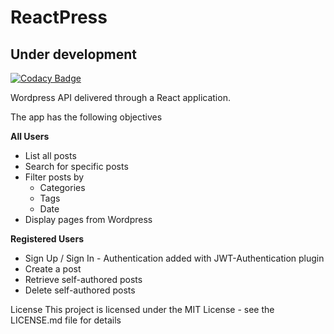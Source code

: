 # ReactPress

## Under development

[![Codacy Badge](https://app.codacy.com/project/badge/Grade/926e0227b23a428d86a2b22afce124cf)](https://www.codacy.com/gh/kvnam/reactpress/dashboard?utm_source=github.com&utm_medium=referral&utm_content=kvnam/reactpress&utm_campaign=Badge_Grade)

Wordpress API delivered through a React application.

The app has the following objectives

**All Users**

- List all posts
- Search for specific posts
- Filter posts by
  - Categories
  - Tags
  - Date
- Display pages from Wordpress

**Registered Users**

- Sign Up / Sign In - Authentication added with JWT-Authentication plugin
- Create a post
- Retrieve self-authored posts
- Delete self-authored posts

License
This project is licensed under the MIT License - see the LICENSE.md file for details
